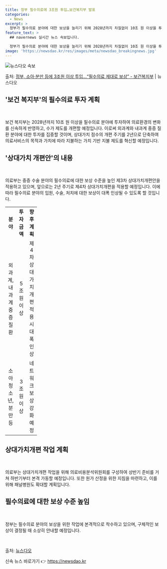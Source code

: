 ```yaml
---
title: 정부 필수의료에 3조원 투입…보건복지부 발표
categories:
  - News
excerpt: >
  정부가 필수의료 분야에 대한 보상을 늘리기 위해 2028년까지 차질없이 10조 원 이상을 투자한다. 이에 우…
feature_text: >
  ## navernews 실시간 뉴스 속보입니다.

  정부가 필수의료 분야에 대한 보상을 늘리기 위해 2028년까지 차질없이 10조 원 이상을 투자한다. 이에 우…
image: 'https://newsdao.kr/res/images/meta/newsdao_breakingnews.jpg'
---
```


![뉴스다오 속보](https://newsdao.kr/res/images/meta/newsdao_breakingnews.jpg)

<p>출처: <a href="https://newsdao.kr/3369" rel="dofollow">정부, 소아·분만 등에 3조원 이상 투입…“필수의료 제대로 보상” - 보건복지부</a> | 뉴스다오</p>

<h2 data-ke-size="size26">'보건 복지부'의 필수의료 투자 계획</h2>
<p data-ke-size="size16">&nbsp;</p>
보건 복지부는 2028년까지 10조 원 이상을 필수의료 분야에 투자하여 의료환경의 변화를 신속하게 반영하고, 수가 제도를 개편할 예정입니다. 이로써 외과계와 내과계 중증 질환 분야에 대한 투자를 집중할 것이며, 상대가치 점수의 개편 주기를 2년으로 단축하여 의료서비스의 목적과 가치에 따라 지불하는 가치 기반 지불 제도를 혁신할 예정입니다.</p>

<h2 data-ke-size="size26">'상대가치 개편안'의 내용</h2>
<p data-ke-size="size16">&nbsp;</p>
의료부는 중증 수술 분야의 필수의료에 대한 보상 수준을 높인 제3차 상대가치개편안을 적용하고 있으며, 앞으로는 2년 주기로 제4차 상대가치개편을 적용할 예정입니다. 이에 따라 필수의료 분야의 입원, 수술, 처치에 대한 보상이 대폭 인상될 수 있도록 할 것입니다.</p>

<table>
   <colgroup>
   <col style="width:33.333333333333336" />
   <col style="width:33.333333333333336" />
   <col style="width:33.333333333333336" />
   </colgroup>
   <tr>
      <td style="text-align: center; height: 17px;"><b>분야</b></td>
      <td style="text-align: center; height: 17px;"><b>투자 금액</b></td>
      <td style="text-align: center; height: 17px;"><b>향후 계획</b></td>
   </tr>
   <tr>
      <td style="text-align: center; height: 17px;">외과계, 내과계 중증 질환</td>
      <td style="text-align: center; height: 17px;">5조원 이상</td>
      <td style="text-align: center; height: 17px;">제4차 상대가치개편 적용시 대폭 인상</td>
   </tr>
   <tr>
      <td style="text-align: center; height: 17px;">소아청소년, 분만 등</td>
      <td style="text-align: center; height: 17px;">3조원 이상</td>
      <td style="text-align: center; height: 17px;">네트워크 보상 강화 예정</td>
   </tr>
</table>

<h2 data-ke-size="size26">상대가치개편 작업 계획</h2>
<p data-ke-size="size16">&nbsp;</p>
의료부는 상대가치개편 작업을 위해 의료비용분석위원회를 구성하여 상반기 준비를 거쳐 하반기부터 본격 가동할 예정입니다. 또한 원가 산정을 위한 지침을 마련하고, 이를 위해 패널병원도 확대할 계획입니다.

<h2 data-ke-size="size26">필수의료에 대한 보상 수준 높임</h2>
<p data-ke-size="size16">&nbsp;</p>
정부는 필수의료 분야의 보상을 위한 작업에 본격적으로 착수하고 있으며, 구체적인 보상이 결정될 때 소상히 안내할 예정입니다.</p>
<p data-ke-size="size16">&nbsp;</p>
출처: <a href="https://newsdao.kr/3369">뉴스다오</a> 

신속 뉴스 바로가기 👉 <a href="https://newsdao.kr" rel="dofollow">https://newsdao.kr</a>


